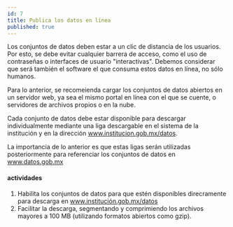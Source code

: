 ```yaml
---
id: 7
title: Publica los datos en línea
published: true
---
```


Los conjuntos de datos deben estar a un clic de distancia de los usuarios. Por esto, se debe evitar cualquier barrera de acceso, como el uso de contraseñas o interfaces de usuario "interactivas". Debemos considerar que será también el software el que consuma estos datos en línea, no sólo humanos.

Para lo anterior, se recomeienda cargar los conjuntos de datos abiertos en un servidor web, ya sea el mismo portal en línea con el que se cuente, o servidores de archivos propios o en la nube. 

Cada conjunto de datos debe estar disponible para descargar individualmente mediante una liga descargable en el sistema de la institución y en la dirección www.institucion.gob.mx/datos.

La importancia de lo anterior es que estas ligas serán utilizadas posteriormente para referenciar los conjuntos de datos en www.datos.gob.mx

#### actividades
1. Habilita los conjuntos de datos para que estén disponibles direcramente para descarga en www.institución.gob.mx/datos
2. Facilitar la descarga, segmentando y comprimiendo los archivos mayores a 100 MB (utilizando formatos abiertos como gzip).